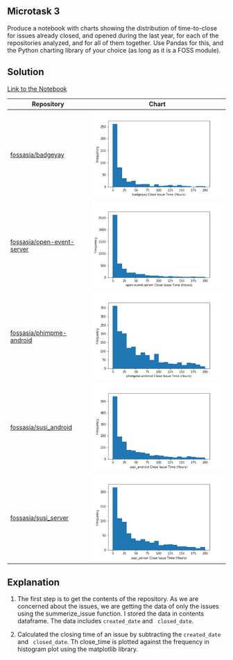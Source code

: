 ## Microtask 3

Produce a notebook with charts showing the distribution of time-to-close for issues already closed, and opened during the last year, for each of the repositories analyzed, and for all of them together. Use Pandas for this, and the Python charting library of your choice (as long as it is a FOSS module).

## Solution

[Link to the Notebook](microtask-3.ipynb)

| Repository | Chart |
| --- | --- |
| [fossasia/badgeyay](https://github.com/fossasia/badgeyay) | ![badgeyay](plots/badgeyay.png) |
| [fossasia/open-event-server](https://github.com/fossasia/open-event-server) | ![open-event-server](plots/open-event-server.png) |
| [fossasia/phimpme-android](https://github.com/fossasia/phimpme-android) | ![phimpme-android](plots/phimpme-android.png) |
| [fossasia/susi_android](https://github.com/fossasia/susi_android) | ![susi_android](plots/susi_android.png) |
| [fossasia/susi_server](https://github.com/fossasia/susi_server) | ![susi_server](plots/susi_server.png) |

## Explanation

1. The first step is to get the contents of the repository. As we are concerned about the issues, we are getting the data of only the issues using the summerize_issue function. I stored the data in contents dataframe. The data includes `created_date` and ` closed_date`. 
 
2. Calculated the closing time of an issue by subtracting the `created_date` and ` closed_date`. Th close_time is plotted against the frequency in histogram plot using the matplotlib library.
